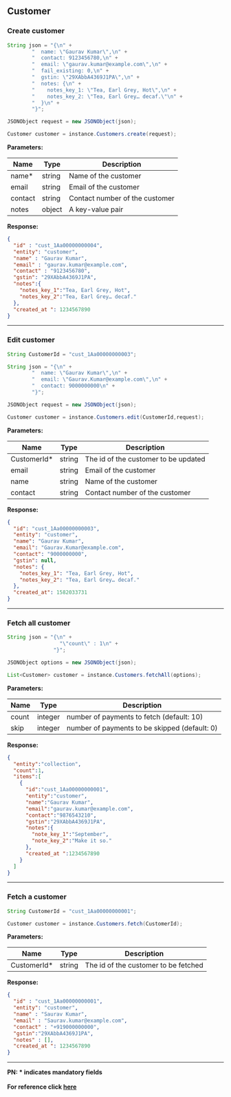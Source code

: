## Customer

### Create customer
```java
String json = "{\n" +
        "  name: \"Gaurav Kumar\",\n" +
        "  contact: 9123456780,\n" +
        "  email: \"gaurav.kumar@example.com\",\n" +
        "  fail_existing: 0,\n" +
        "  gstin: \"29XAbbA4369J1PA\",\n" +
        "  notes: {\n" +
        "    notes_key_1: \"Tea, Earl Grey, Hot\",\n" +
        "    notes_key_2: \"Tea, Earl Grey… decaf.\"\n" +
        "  }\n" +
        "}";

JSONObject request = new JSONObject(json);

Customer customer = instance.Customers.create(request);
```

**Parameters:**

| Name          | Type        | Description                                 |
|---------------|-------------|---------------------------------------------|
| name*          | string      | Name of the customer                        |
| email        | string      | Email of the customer                       |
| contact      | string      | Contact number of the customer              |
| notes         | object      | A key-value pair                            |

**Response:**
```json
{
  "id" : "cust_1Aa00000000004",
  "entity": "customer",
  "name" : "Gaurav Kumar",
  "email" : "gaurav.kumar@example.com",
  "contact" : "9123456780",
  "gstin": "29XAbbA4369J1PA",
  "notes":{
    "notes_key_1":"Tea, Earl Grey, Hot",
    "notes_key_2":"Tea, Earl Grey… decaf."
  },
  "created_at ": 1234567890
}
```

-------------------------------------------------------------------------------------------------------

### Edit customer
```java
String CustomerId = "cust_1Aa00000000003"; 

String json = "{\n" +
        "  name: \"Gaurav Kumar\",\n" +
        "  email: \"Gaurav.Kumar@example.com\",\n" +
        "  contact: 9000000000\n" +
        "}";

JSONObject request = new JSONObject(json);

Customer customer = instance.Customers.edit(CustomerId,request);
```

**Parameters:**

| Name        | Type        | Description                                 |
|-------------|-------------|---------------------------------------------|
| CustomerId* | string      | The id of the customer to be updated  |
| email       | string      | Email of the customer                       |
| name        | string      | Name of the customer                        |
| contact     | string      | Contact number of the customer              |

**Response:**
```json
{
  "id": "cust_1Aa00000000003",
  "entity": "customer",
  "name": "Gaurav Kumar",
  "email": "Gaurav.Kumar@example.com",
  "contact": "9000000000",
  "gstin": null,
  "notes": {
    "notes_key_1": "Tea, Earl Grey, Hot",
    "notes_key_2": "Tea, Earl Grey… decaf."
  },
  "created_at": 1582033731
}
```
-------------------------------------------------------------------------------------------------------

### Fetch all customer
```java
String json = "{\n" +
                 "\"count\" : 1\n" +
               "}";

JSONObject options = new JSONObject(json);

List<Customer> customer = instance.Customers.fetchAll(options);
```

**Parameters:**

| Name          | Type        | Description                                 |
|---------------|-------------|---------------------------------------------|
| count | integer   | number of payments to fetch (default: 10)        |
| skip  | integer   | number of payments to be skipped (default: 0)    |

**Response:**
```json
{
  "entity":"collection",
  "count":1,
  "items":[
    {
      "id":"cust_1Aa00000000001",
      "entity":"customer",
      "name":"Gaurav Kumar",
      "email":"gaurav.kumar@example.com",
      "contact":"9876543210",
      "gstin":"29XAbbA4369J1PA",
      "notes":{
        "note_key_1":"September",
        "note_key_2":"Make it so."
      },
      "created_at ":1234567890
    }
  ]
}
```

-------------------------------------------------------------------------------------------------------

### Fetch a customer
```java
String CustomerId = "cust_1Aa00000000001";

Customer customer = instance.Customers.fetch(CustomerId);
```

**Parameters:**

| Name        | Type        | Description                                 |
|-------------|-------------|---------------------------------------------|
| CustomerId* | string      | The id of the customer to be fetched  |

**Response:**
```json
{
  "id" : "cust_1Aa00000000001",
  "entity": "customer",
  "name" : "Saurav Kumar",
  "email" : "Saurav.kumar@example.com",
  "contact" : "+919000000000",
  "gstin":"29XAbbA4369J1PA",
  "notes" : [],
  "created_at ": 1234567890
}
```

-------------------------------------------------------------------------------------------------------

**PN: * indicates mandatory fields**
<br>
<br>
**For reference click [here](https://razorpay.com/docs/api/customers/)**